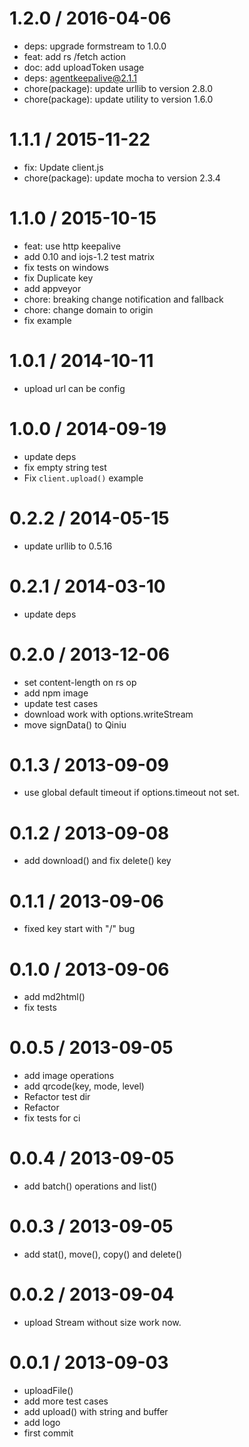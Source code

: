 
1.2.0 / 2016-04-06
==================

  * deps: upgrade formstream to 1.0.0
  * feat: add rs /fetch action
  * doc: add uploadToken usage
  * deps: agentkeepalive@2.1.1
  * chore(package): update urllib to version 2.8.0
  * chore(package): update utility to version 1.6.0

1.1.1 / 2015-11-22
==================

 * fix: Update client.js
 * chore(package): update mocha to version 2.3.4

1.1.0 / 2015-10-15
==================

 * feat: use http keepalive
 * add 0.10 and iojs-1.2 test matrix
 * fix tests on windows
 * fix  Duplicate key
 * add appveyor
 * chore: breaking change notification and fallback
 * chore: change domain to origin
 * fix example

1.0.1 / 2014-10-11
==================

 * upload url can be config

1.0.0 / 2014-09-19
==================

 * update deps
 * fix empty string test
 * Fix `client.upload()` example

0.2.2 / 2014-05-15
==================

 * update urllib to 0.5.16

0.2.1 / 2014-03-10 
==================

  * update deps

0.2.0 / 2013-12-06 
==================

  * set content-length on rs op
  * add npm image
  * update test cases
  * download work with options.writeStream
  * move signData() to Qiniu

0.1.3 / 2013-09-09 
==================

  * use global default timeout if options.timeout not set.

0.1.2 / 2013-09-08 
==================

  * add download() and fix delete() key

0.1.1 / 2013-09-06 
==================

  * fixed key start with "/" bug

0.1.0 / 2013-09-06 
==================

  * add md2html()
  * fix tests

0.0.5 / 2013-09-05 
==================

  * add image operations
  * add qrcode(key, mode, level)
  * Refactor test dir
  * Refactor
  * fix tests for ci

0.0.4 / 2013-09-05 
==================

  * add batch() operations and list()

0.0.3 / 2013-09-05 
==================

  * add stat(), move(), copy() and delete()

0.0.2 / 2013-09-04 
==================

  * upload Stream without size work now.

0.0.1 / 2013-09-03 
==================

  * uploadFile()
  * add more test cases
  * add upload() with string and buffer
  * add logo
  * first commit
